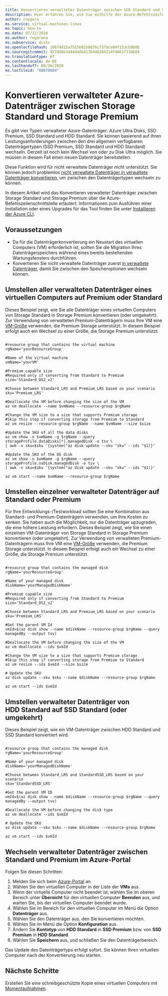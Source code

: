 ```yaml
---
title: Konvertieren verwalteter Datenträger zwischen SSD Standard und SSD Premium
description: Hier erfahren Sie, wie Sie mithilfe der Azure-Befehlszeilenschnittstelle verwaltete Azure-Datenträger zwischen SSD Standard und SSD Premium konvertieren.
author: roygara
ms.service: virtual-machines-linux
ms.topic: how-to
ms.date: 07/12/2018
ms.author: rogarana
ms.subservice: disks
ms.openlocfilehash: 10674d15a7515b01b0df6cf37bce89f153cb9b0b
ms.sourcegitcommit: 927dd0e3d44d48b413b446384214f4661f33db04
ms.translationtype: HT
ms.contentlocale: de-DE
ms.lasthandoff: 08/26/2020
ms.locfileid: "88870684"
---
```

# <a name="convert-azure-managed-disks-storage-from-standard-to-premium-or-premium-to-standard"></a>Konvertieren verwalteter Azure-Datenträger zwischen Storage Standard und Storage Premium

Es gibt vier Typen verwalteter Azure-Datenträger: Azure Ultra Disks, SSD Premium, SSD Standard und HDD Standard. Sie können basierend auf Ihren Leistungsanforderungen zwischen den drei allgemein verfügbaren Datenträgertypen (SSD Premium, SSD Standard und HDD Standard) wechseln. Derzeit ist noch kein Wechsel von oder zu Disk Ultra möglich. Sie müssen in diesem Fall einen neuen Datenträger bereitstellen.

Diese Funktion wird für nicht verwaltete Datenträger nicht unterstützt. Sie können jedoch problemlos [nicht verwaltete Datenträger in verwaltete Datenträger konvertieren](convert-unmanaged-to-managed-disks.md), um zwischen den Datenträgertypen wechseln zu können.

In diesem Artikel wird das Konvertieren verwalteter Datenträger zwischen Storage Standard und Storage Premium über die Azure-Befehlszeilenschnittstelle erläutert. Informationen zum Ausführen einer Installation oder eines Upgrades für das Tool finden Sie unter [Installieren der Azure CLI](/cli/azure/install-azure-cli).

## <a name="before-you-begin"></a>Voraussetzungen

* Da für die Datenträgerkonvertierung ein Neustart des virtuellen Computers (VM) erforderlich ist, sollten Sie die Migration Ihres Datenträgerspeichers während eines bereits bestehenden Wartungsfensters durchführen.
* Konvertieren Sie nicht verwaltete Datenträger zuerst [in verwaltete Datenträger](convert-unmanaged-to-managed-disks.md), damit Sie zwischen den Speicheroptionen wechseln können.


## <a name="switch-all-managed-disks-of-a-vm-between-premium-and-standard"></a>Umstellen aller verwalteten Datenträger eines virtuellen Computers auf Premium oder Standard

Dieses Beispiel zeigt, wie Sie alle Datenträger eines virtuellen Computers von Storage Standard in Storage Premium konvertieren (oder umgekehrt). Zur Verwendung von verwalteten Premium-Datenträgern muss Ihre VM eine [VM-Größe](../sizes.md) verwenden, die Premium Storage unterstützt. In diesem Beispiel erfolgt auch ein Wechsel zu einer Größe, die Storage Premium unterstützt.

 ```azurecli

#resource group that contains the virtual machine
rgName='yourResourceGroup'

#Name of the virtual machine
vmName='yourVM'

#Premium capable size 
#Required only if converting from Standard to Premium
size='Standard_DS2_v2'

#Choose between Standard_LRS and Premium_LRS based on your scenario
sku='Premium_LRS'

#Deallocate the VM before changing the size of the VM
az vm deallocate --name $vmName --resource-group $rgName

#Change the VM size to a size that supports Premium storage 
#Skip this step if converting storage from Premium to Standard
az vm resize --resource-group $rgName --name $vmName --size $size

#Update the SKU of all the data disks 
az vm show -n $vmName -g $rgName --query storageProfile.dataDisks[*].managedDisk -o tsv \
 | awk -v sku=$sku '{system("az disk update --sku "sku" --ids "$1)}'

#Update the SKU of the OS disk
az vm show -n $vmName -g $rgName --query storageProfile.osDisk.managedDisk -o tsv \
| awk -v sku=$sku '{system("az disk update --sku "sku" --ids "$1)}'

az vm start --name $vmName --resource-group $rgName

```
## <a name="switch-individual-managed-disks-between-standard-and-premium"></a>Umstellen einzelner verwalteter Datenträger auf Standard oder Premium

Für Ihre Entwicklungs-/Testworkload sollten Sie eine Kombination aus Standard- und Premium-Datenträgern verwenden, um Ihre Kosten zu senken. Sie haben auch die Möglichkeit, nur die Datenträger upzugraden, die eine höhere Leistung erfordern. Dieses Beispiel zeigt, wie Sie einen einzelnen VM-Datenträger von Storage Standard in Storage Premium konvertieren (oder umgekehrt). Zur Verwendung von verwalteten Premium-Datenträgern muss Ihre VM eine [VM-Größe](../sizes.md) verwenden, die Premium Storage unterstützt. In diesem Beispiel erfolgt auch ein Wechsel zu einer Größe, die Storage Premium unterstützt.

 ```azurecli

#resource group that contains the managed disk
rgName='yourResourceGroup'

#Name of your managed disk
diskName='yourManagedDiskName'

#Premium capable size 
#Required only if converting from Standard to Premium
size='Standard_DS2_v2'

#Choose between Standard_LRS and Premium_LRS based on your scenario
sku='Premium_LRS'

#Get the parent VM Id 
vmId=$(az disk show --name $diskName --resource-group $rgName --query managedBy --output tsv)

#Deallocate the VM before changing the size of the VM
az vm deallocate --ids $vmId 

#Change the VM size to a size that supports Premium storage 
#Skip this step if converting storage from Premium to Standard
az vm resize --ids $vmId --size $size

# Update the SKU
az disk update --sku $sku --name $diskName --resource-group $rgName 

az vm start --ids $vmId 
```

## <a name="switch-managed-disks-between-standard-hdd-and-standard-ssd"></a>Umstellen verwalteter Datenträger von HDD Standard auf SSD Standard (oder umgekehrt)

Dieses Beispiel zeigt, wie ein VM-Datenträger zwischen HDD Standard und SSD Standard konvertiert wird.

 ```azurecli

#resource group that contains the managed disk
rgName='yourResourceGroup'

#Name of your managed disk
diskName='yourManagedDiskName'

#Choose between Standard_LRS and StandardSSD_LRS based on your scenario
sku='StandardSSD_LRS'

#Get the parent VM ID 
vmId=$(az disk show --name $diskName --resource-group $rgName --query managedBy --output tsv)

#Deallocate the VM before changing the disk type
az vm deallocate --ids $vmId 

# Update the SKU
az disk update --sku $sku --name $diskName --resource-group $rgName 

az vm start --ids $vmId 
```

## <a name="switch-managed-disks-between-standard-and-premium-in-azure-portal"></a>Wechseln verwalteter Datenträger zwischen Standard und Premium im Azure-Portal

Folgen Sie diesen Schritten:

1. Melden Sie sich beim [Azure-Portal](https://portal.azure.com) an.
2. Wählen Sie den virtuellen Computer in der Liste der **VMs** aus.
3. Wenn der virtuelle Computer nicht beendet ist, wählen Sie im oberen Bereich unter **Übersicht** für den virtuellen Computer **Beenden** aus, und warten Sie, bis der virtuellen Computer beendet wurde.
4. Wählen Sie im Bereich für den virtuellen Computer im Menü die Option **Datenträger** aus.
5. Wählen Sie den Datenträger aus, den Sie konvertieren möchten.
6. Wählen Sie im Menü die Option **Konfiguration** aus.
7. Ändern Sie **Kontotyp** von **HDD Standard** in **SSD Premium** bzw. von **SSD Premium** in **HDD Standard**.
8. Wählen Sie **Speichern** aus, und schließen Sie den Datenträgerbereich.

Das Update des Datenträgertyps erfolgt sofort. Sie können Ihren virtuellen Computer nach der Konvertierung neu starten.

## <a name="next-steps"></a>Nächste Schritte

Erstellen Sie eine schreibgeschützte Kopie eines virtuellen Computers mit [Momentaufnahmen](snapshot-copy-managed-disk.md).